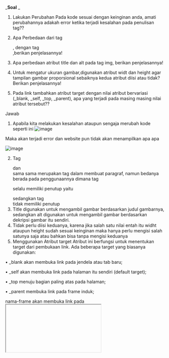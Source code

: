 _**Soal** _

1. Lakukan Perubahan Pada kode sesuai dengan keinginan anda, amati perubahannya adakah error ketika terjadi kesalahan pada penulisan tag??

2. Apa Perbedaan dari tag <p >, dengan tag <br >,berikan penjelasannya!

3. Apa perbedaan atribut title dan alt pada tag img, berikan penjelasannya!

4. Untuk mengatur ukuran gambar,digunakan atribut widt dan height agar tampilan gambar proporsional sebaiknya kedua atribut diisi atau tidak?Berikan penjelasannya!

5. Pada link tambahkan atribut target dengan nilai atribut bervariasi (_blank, _self, _top, _parent), apa yang terjadi pada masing masing nilai atribut tersebut??

Jawab

1. Apabila kita melakukan kesalahan ataupun sengaja merubah kode seperti ini
![image](https://github.com/syahbarudin/Lab1web/assets/146621192/d8619c8d-d9c6-4321-90fc-8f27dda4d842)

 Maka akan terjadi error dan website pun tidak akan menampilkan apa apa

![image](https://github.com/syahbarudin/Lab1web/assets/146621192/d8b3feda-9722-4734-ab13-93b13777f837)

 2.	Tag <p> dan <br> sama sama merupakan tag dalam membuat paragraf, namun bedanya berada pada penggunaannya dimana tag <p> selalu memiliki penutup yaitu </p> sedangkan tag <br> tidak memiliki penutup
 3.	Title digunakan untuk mengambil gambar berdasarkan judul gambarnya, sedangkan alt digunakan untuk mengambil gambar berdasarkan dekripsi gambar itu sendiri.
 4.	Tidak perlu diisi keduanya, karena jika salah satu nilai entah itu widht ataupun height sudah sesuai keinginan maka hanya perlu mengisi salah satunya saja atau bahkan bisa tanpa mengisi keduanya
 5.	Menggunakan Atribut target
Atribut ini berfungsi untuk menentukan target dari pembukaan link. Ada beberapa target yang biasanya digunakan:

•	_blank akan membuka link pada jendela atau tab baru;

•	_self akan membuka link pada halaman itu sendiri (default target);

•	_top menuju bagian paling atas pada halaman;

•	_parent membuka link pada frame induk;

nama-frame akan membuka link pada <iframe> dengan nama tertentu;

![image](https://github.com/syahbarudin/Lab1web/assets/146621192/60f380fd-163b-4d7b-9b72-bb4b6945f29c)

![image](https://github.com/syahbarudin/Lab1web/assets/146621192/36fa63a4-e652-495e-8257-8b51de628cbd)

_**Praktikum**_
1. Membuat paragraf
Tampilan VS Code

![image](https://github.com/syahbarudin/Lab1web/assets/146621192/e43c58d1-cfae-4aa8-9cab-32ed8b67af54)	

Tampilan Website

![image](https://github.com/syahbarudin/Lab1web/assets/146621192/00eb78a9-930d-469f-904a-3fafe0845bab)

1.1 Merubah Paragraf
Tampilan VS Code

![image](https://github.com/syahbarudin/Lab1web/assets/146621192/372687a5-2e1d-4607-849e-40d087035969)

Tampilan Website

![image](https://github.com/syahbarudin/Lab1web/assets/146621192/1f974e8f-0e3b-4ebc-8efe-4dc7e357115e)

2. Menambahkan Judul
Tampilan VS Code

![image](https://github.com/syahbarudin/Lab1web/assets/146621192/32ac89c1-266a-444b-96a0-3137d8ece117)

Tampilan Website
 
![image](https://github.com/syahbarudin/Lab1web/assets/146621192/7afad4c8-26a7-4f25-aa52-a6f667b71c6d)

3. Memformat teks
   3.1 Menggunakan marked <mark> </mark>
Tampilan VS Code

![image](https://github.com/syahbarudin/Lab1web/assets/146621192/71064203-a00b-4229-94f2-494a65fd4625)

Tampilan Website
 
![image](https://github.com/syahbarudin/Lab1web/assets/146621192/19b10e7c-728d-4f01-908f-d1f29eb13fee)

   3.2 Menggunakan italic <i> </i>
Tampilan VS Code

![image](https://github.com/syahbarudin/Lab1web/assets/146621192/c98c8ae3-4dce-4b90-b8e1-aca650bf2e89)

Tampilan Website

![image](https://github.com/syahbarudin/Lab1web/assets/146621192/1a46af49-41b5-4522-8127-9f98d62549e8)

   3.3 Menggunakan Emphasized <em> </em>
Tampilan VS Code

![image](https://github.com/syahbarudin/Lab1web/assets/146621192/358d9f65-1c1d-4efd-914b-d6e396a0745b)

Tampilan Website

![image](https://github.com/syahbarudin/Lab1web/assets/146621192/2ae8b91a-68b3-449c-8378-c95c4f0c7b7a)

4. Memasukan Gambar
   4.1 Memasukan Gambar
Tampilan VS Code
 
![image](https://github.com/syahbarudin/Lab1web/assets/146621192/248bd4b4-6ebe-43c0-b0da-ebedb64cce19)

Tampilan Website
 
![image](https://github.com/syahbarudin/Lab1web/assets/146621192/2f3af83c-c489-4591-b7d7-4d2d151078a5)

   4.2 Mengubah ukuran gambar
Tampilan VS Code
 
![image](https://github.com/syahbarudin/Lab1web/assets/146621192/b17c4997-6c4b-4025-bb9a-7e4e526f12f5)

Tampilan Website

![image](https://github.com/syahbarudin/Lab1web/assets/146621192/03471566-fcbb-4df1-85b0-a0c2150ba69b)
 
5. Menambahkan Hyperlink
Tampilan VS Code

![image](https://github.com/syahbarudin/Lab1web/assets/146621192/da5dda02-dc57-40e3-8bc0-e32c1903a676)

Tampilan Website
 
![image](https://github.com/syahbarudin/Lab1web/assets/146621192/6693a2b8-8031-4bc6-b5df-2c98167e92ec)
